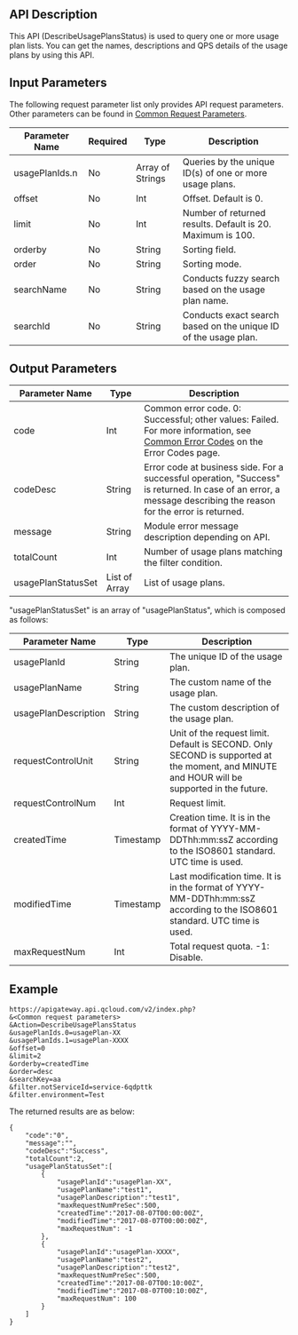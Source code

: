 ## API Description

This API (DescribeUsagePlansStatus) is used to query one or more usage plan lists. You can get the names, descriptions and QPS details of the usage plans by using this API.

## Input Parameters

The following request parameter list only provides API request parameters. Other parameters can be found in [Common Request Parameters](/document/api/213/6976).

| Parameter Name | Required | Type | Description |
| -------------- | ---- | ---------------- | ------------------- |
| usagePlanIds.n | No | Array of Strings | Queries by the unique ID(s) of one or more usage plans. |
| offset | No | Int | Offset. Default is 0. |
| limit | No | Int | Number of returned results. Default is 20. Maximum is 100. |
| orderby | No | String | Sorting field. |
| order | No | String | Sorting mode. |
| searchName | No | String | Conducts fuzzy search based on the usage plan name. |
| searchId | No | String | Conducts exact search based on the unique ID of the usage plan. |

## Output Parameters

| Parameter Name | Type | Description |
| ------------------ | ------------- | ---------------------------------------- |
| code | Int | Common error code. 0: Successful; other values: Failed. For more information, see <a href="https://intl.cloud.tencent.com/document/product/377/8946" title="Common Error Codes">Common Error Codes</a> on the Error Codes page. |
| codeDesc | String | Error code at business side. For a successful operation, "Success" is returned. In case of an error, a message describing the reason for the error is returned. |
| message | String | Module error message description depending on API. |
| totalCount | Int | Number of usage plans matching the filter condition. |
| usagePlanStatusSet | List of Array | List of usage plans. |

"usagePlanStatusSet" is an array of "usagePlanStatus", which is composed as follows:

| Parameter Name | Type | Description |
| -------------------- | --------- | ---------------------------------------- |
| usagePlanId | String | The unique ID of the usage plan. |
| usagePlanName | String | The custom name of the usage plan. |
| usagePlanDescription | String | The custom description of the usage plan. |
| requestControlUnit | String | Unit of the request limit. Default is SECOND. Only SECOND is supported at the moment, and MINUTE and HOUR will be supported in the future. |
| requestControlNum | Int | Request limit. |
| createdTime | Timestamp | Creation time. It is in the format of YYYY-MM-DDThh:mm:ssZ according to the ISO8601 standard. UTC time is used. |
| modifiedTime | Timestamp | Last modification time. It is in the format of YYYY-MM-DDThh:mm:ssZ according to the ISO8601 standard. UTC time is used. |
| maxRequestNum | Int | Total request quota. -1: Disable. |


## Example 
```
https://apigateway.api.qcloud.com/v2/index.php?
&<Common request parameters>
&Action=DescribeUsagePlansStatus
&usagePlanIds.0=usagePlan-XX
&usagePlanIds.1=usagePlan-XXXX
&offset=0
&limit=2
&orderby=createdTime
&order=desc
&searchKey=aa
&filter.notServiceId=service-6qdpttk
&filter.environment=Test
```
The returned results are as below:
```
{
    "code":"0",
    "message":"",
    "codeDesc":"Success",      
    "totalCount":2,
	"usagePlanStatusSet":[
		{
			"usagePlanId":"usagePlan-XX",
			"usagePlanName":"test1",
			"usagePlanDescription":"test1",
			"maxRequestNumPreSec":500,
			"createdTime":"2017-08-07T00:00:00Z",
			"modifiedTime":"2017-08-07T00:00:00Z",
			"maxRequestNum": -1
		},
		{
			"usagePlanId":"usagePlan-XXXX",
			"usagePlanName":"test2",
			"usagePlanDescription":"test2",
			"maxRequestNumPreSec":500,
			"createdTime":"2017-08-07T00:10:00Z",
			"modifiedTime":"2017-08-07T00:10:00Z",
			"maxRequestNum": 100
		}
	]
}
```





